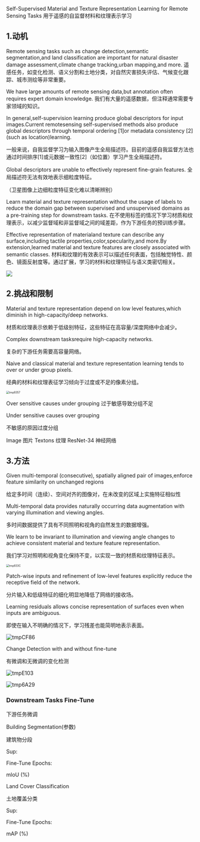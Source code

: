 Self-Supervised Material and Texture Representation Learning for Remote Sensing Tasks
用于遥感的自监督材料和纹理表示学习

## 1.动机

Remote sensing tasks such as change detection,semantic segmentation,and land classification are important for natural disaster damage assessment,climate change tracking,urban mapping,and more.
遥感任务，如变化检测、语义分割和土地分类，对自然灾害损失评估、气候变化跟踪、城市测绘等非常重要。

We have large amounts of remote sensing data,but annotation often requires expert domain knowledge.
我们有大量的遥感数据，但注释通常需要专家领域的知识。

In general,self-supervision learning produce global descriptors for input images.Current remotesensing self-supervised methods also produce global descriptors through temporal ordering [1]or metadata consistency [2](such as location)learning.

一般来说，自我监督学习为输入图像产生全局描述符。目前的遥感自我监督方法也通过时间排序[1]或元数据一致性[2]（如位置）学习产生全局描述符。

Global descriptors are unable to effectively represent fine-grain features.
全局描述符无法有效地表示细粒度特征。

（卫星图像上边细粒度特征变化难以清晰辨别）

Learn material and texture representation without the usage of labels to reduce the domain gap between supervised and unsupervised domains as a pre-training step for downstream tasks.
在不使用标签的情况下学习材质和纹理表示，以减少监督域和非监督域之间的域差距，作为下游任务的预训练步骤。

Effective representation of materialand texture can describe any surface,including tactile properties,color,specularity,and more.By extension,learned material and texture features are closely associated with semantic classes.
材料和纹理的有效表示可以描述任何表面，包括触觉特性、颜色、镜面反射度等。通过扩展，学习的材料和纹理特征与语义类密切相关。

<img src="img/tmp3F6E-16720237839151.png;" />



## 2.挑战和限制

Material and texture representation depend on low level features,which diminish in high-capacity/deep networks.

材质和纹理表示依赖于低级别特征，这些特征在高容量/深度网络中会减少。

Complex downstream tasksrequire high-capacity networks.

复杂的下游任务需要高容量网络。

Naive and classical material and texture representation learning tends to over or under group pixels.

经典的材料和纹理表征学习倾向于过度或不足的像素分组。

<img src="D:\小软件\Typora\保存文件\imgs\tmp8357.png" alt="tmp8357" style="zoom:50%;" />

Over sensitive causes under grouping
过于敏感导致分组不足

Under sensitive causes over grouping

不敏感的原因过度分组

Image 图片   Textons 纹理   ResNet-34    神经网络



## 3.方法

Given multi-temporal (consecutive), spatially aligned pair of images,enforce feature similarity on unchanged regions

给定多时间（连续）、空间对齐的图像对，在未改变的区域上实施特征相似性

Multi-temporal data provides naturally occurring data augmentation with varying illumination and viewing angles.

多时间数据提供了具有不同照明和视角的自然发生的数据增强。

We learn to be invariant to illumination and viewing angle changes to achieve consistent material and texture feature representation.

我们学习对照明和视角变化保持不变，以实现一致的材质和纹理特征表示。

<img src="D:\小软件\Typora\保存文件\imgs\tmp833C.png" alt="tmp833C" style="zoom:50%;" />



Patch-wise inputs and refinement of low-level features explicitly reduce the receptive field of the network.

分片输入和低级特征的细化明显地降低了网络的接收场。

Learning residuals allows concise representation of surfaces even when inputs are ambiguous.

即使在输入不明确的情况下，学习残差也能简明地表示表面。

![tmpCF86](D:\小软件\Typora\保存文件\imgs\tmpCF86.png)

Change Detection with and without fine-tune

有微调和无微调的变化检测

![tmpE103](D:\小软件\Typora\保存文件\imgs\tmpE103.png)

![tmp6A29](D:\小软件\Typora\保存文件\imgs\tmp6A29.png)

### Downstream Tasks Fine-Tune

下游任务微调

Building Segmentation(参数)

建筑物分段

Sup:

Fine-Tune Epochs: 

mloU (%)



Land Cover Classification

土地覆盖分类

Sup:

Fine-Tune Epochs:

mAP (%)













